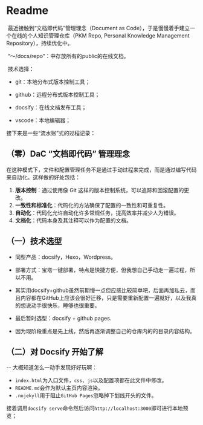# Readme

​	最近接触到“文档即代码”管理理念（Document as Code），于是慢慢着手建立一个在线的个人知识管理仓库（PKM Repo, Personal Knowledge Management Repository），持续优化中。

​	“～/docs/repo”：中存放所有的public的在线文档。

​	技术选择：

- git：本地分布式版本控制工具；

- github：远程分布式版本控制工具；

- docsify：在线文档发布工具；

- vscode：本地编辑器；

  

接下来是一些“流水账”式的过程记录：

## （零）DaC “文档即代码” 管理理念

​	在这种模式下，文件和配置管理任务不是通过手动过程来完成，而是通过编写代码来自动化。这样做的好处包括：

1. **版本控制**：通过使用像 Git 这样的版本控制系统，可以追踪和回滚配置的更改。
2. **一致性和标准化**：代码化的方法确保了配置的一致性和可重复性。
3. **自动化**：代码化允许自动化许多常规任务，提高效率并减少人为错误。
4. **文档化**：代码本身及其注释可以作为配置的文档。



## （一）技术选型

- 同型产品：docsify，Hexo，Wordpress。

- 部署方式：宝塔一键部署，特点是快捷方便，但我想自己手动走一遍过程，所以不用。

- 其实用docsify+github虽然前期慢一点但应感比较简单吧，后面再加私云，而且内容都在GitHub上应该会很好迁移，只是需要重新配置一遍就好，以及我真的想说动手很快乐，睡够也很重要。

- 最后暂时选型：docsify + github pages.

- 因为现阶段重点是先上线，然后再逐渐调整自己的仓库内的的目录内容结构。



## （二）对 Docsify 开始了解

-- 大概知道怎么一动手发现好好玩啊：

- `index.html`为入口文件，`css`、`js`以及配置项都在此文件中修改。
- `README.md`会作为默认主页内容渲染。
- `.nojekyll`用于阻止`GitHub Pages`忽略掉下划线开头的文件。

接着调用`docsify serve`命令然后访问`http://localhost:3000`即可进行本地预览；



























